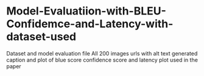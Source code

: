 # Model-Evaluatiion-with-BLEU-Confidemce-and-Latency-with-dataset-used
Dataset and model evaluation file
All 200 images urls with alt text generated caption and plot of blue score confidence score and latency plot used in the paper
